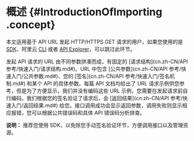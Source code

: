 # 概述 {#IntroductionOfImporting .concept}

本文适用基于 API URL 发起 HTTP/HTTPS GET 请求的用户，如果您使用的是 [SDK](https://github.com/aliyun)、阿里云 [CLI](https://help.aliyun.com/document_detail/29993.html) 或者 [API Explorer](https://api.aliyun.com/)，可以跳过此环节。

发起 API 请求的 URL 由不同参数拼凑而成，有固定的 [请求结构](cn.zh-CN/API 参考/快速入门/请求结构.md#)。URL 中包含 [公共参数](cn.zh-CN/API 参考/快速入门/公共参数.md#)、您的 [签名](cn.zh-CN/API 参考/快速入门/签名机制.md#) 和某个 API 的具体参数。每篇 API 文档均给出了 URL 请求示例供您参考，但是为了方便显示，我们并没有编码这些 URL 示例，您需要在发起请求前自行编码。我们根据您的签名验证了请求后，会 [返回结果](cn.zh-CN/API 参考/快速入门/返回结果.md#) 给您。接口调用成功会显示返回参数，调用失败则显示相应报错，您可以根据公共错误码和具体 API 错误码分析排查。

**说明：** 推荐您使用 SDK，以免除您手动签名验证环节，方便调用接口以及管理资源。

